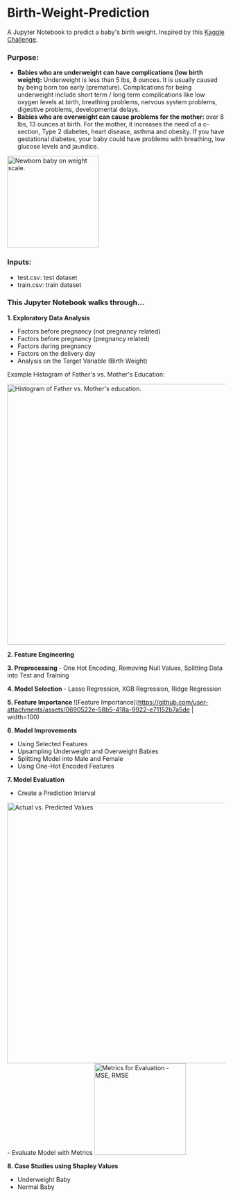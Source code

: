 # Birth-Weight-Prediction
A Jupyter Notebook to predict a baby's birth weight. Inspired by this [Kaggle Challenge](https://www.kaggle.com/competitions/prediction-interval-competition-i-birth-weight).

### Purpose: 
- <b> Babies who are underweight can have complications (low birth weight): </b> Underweight is less than 5 lbs, 8 ounces.  It is usually caused by being born too early (premature). Complications for being underweight include short term / long term complications like low oxygen levels at birth, breathing problems, nervous system problems, digestive problems, developmental delays. 
- <b> Babies who are overweight can cause problems for the mother: </b> over 8 lbs, 13 ounces at birth. For the mother, it increases the need of a c-section, Type 2 diabetes, heart disease, asthma and obesity. If you have gestational diabetes, your baby could have problems with breathing, low glucose levels and jaundice.

<img width="211" alt="Newborn baby on weight scale." align="center" src="https://thumbs.dreamstime.com/z/weight-scale-infant-icon-digital-scales-measure-weight-pounds-weight-scale-infant-icon-127015201.jpg?w=768">

### Inputs:
- test.csv: test dataset
- train.csv: train dataset

### This Jupyter Notebook walks through...
<b> 1. Exploratory Data Analysis </b>
- Factors before pregnancy (not pregnancy related)
- Factors before pregnancy (pregnancy related)
- Factors during pregnancy
- Factors on the delivery day
- Analysis on the Target Variable (Birth Weight)

Example Histogram of Father's vs. Mother's Education:

<img width="600" alt="Histogram of Father vs. Mother's education." src="https://github.com/user-attachments/assets/68ccdf83-a3e8-4b7f-ad44-a872845b4b6f">

<b> 2. Feature Engineering </b>

<b> 3. Preprocessing </b> - One Hot Encoding, Removing Null Values, Splitting Data into Test and Training

<b> 4. Model Selection </b> - Lasso Regression, XGB Regression, Ridge Regression

<b> 5. Feature Importance </b>
![Feature Importance](https://github.com/user-attachments/assets/0690522e-58b5-418a-9922-e71152b7a5de | width=100)

<b> 6. Model Improvements </b>
- Using Selected Features
- Upsampling Underweight and Overweight Babies
- Splitting Model into Male and Female
- Using One-Hot Encoded Features

<b> 7. Model Evaluation </b>
- Create a Prediction Interval
<img width="600" alt="Actual vs. Predicted Values" src="https://github.com/user-attachments/assets/d2ba61d6-ac2a-4592-bd1e-6d1952e43536">
- Evaluate Model with Metrics
<img width="211" alt="Metrics for Evaluation - MSE, RMSE" src="https://github.com/user-attachments/assets/aeb428a5-1268-406b-a747-f98dacd4947a">

<b> 8. Case Studies using Shapley Values </b>
- Underweight Baby
- Normal Baby

